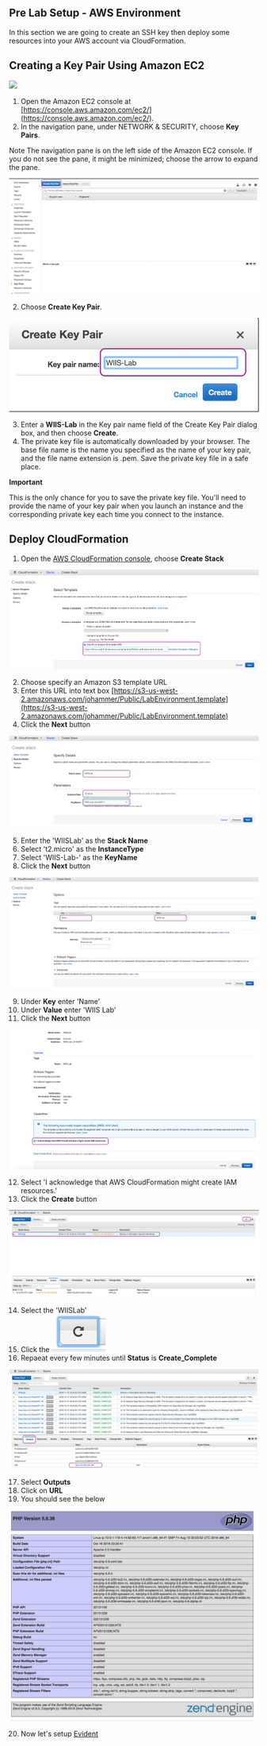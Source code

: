 ## Pre Lab Setup - AWS Environment
In this section we are going to create an SSH key then deploy some resources into your AWS account via CloudFormation. 

## Creating a Key Pair Using Amazon EC2

![](https://github.com/Halimer/wiis/blob/master/images/AWS_EC2.png)

1. Open the Amazon EC2 console at [https://console.aws.amazon.com/ec2/](https://console.aws.amazon.com/ec2/).
2. In the navigation pane, under NETWORK & SECURITY, choose **Key Pairs**.

Note
The navigation pane is on the left side of the Amazon EC2 console. If you do not see the pane, it might be minimized; choose the arrow to expand the pane.

![](https://github.com/Halimer/wiis/blob/master/images/AWS_Key_Pair.png)

2. Choose **Create Key Pair**.

![](https://github.com/Halimer/wiis/blob/master/images/AWS_Key_Pair_Name.png)

3. Enter a **WIIS-Lab** in the Key pair name field of the Create Key Pair dialog box, and then choose **Create**.
4. The private key file is automatically downloaded by your browser. The base file name is the name you specified as the name of your key pair, and the file name extension is .pem. Save the private key file in a safe place.

**Important**

This is the only chance for you to save the private key file. You'll need to provide the name of your key pair when you launch an instance and the corresponding private key each time you connect to the instance.

## Deploy CloudFormation

1. Open the [AWS CloudFormation console](https://console.aws.amazon.com/cloudformation/), choose **Create Stack**

![](https://github.com/Halimer/wiis/blob/master/images/CFT_S3_Template.png)

2. Choose specify an Amazon S3 template URL
3. Enter this URL into text box [https://s3-us-west-2.amazonaws.com/johammer/Public/LabEnvironment.template](https://s3-us-west-2.amazonaws.com/johammer/Public/LabEnvironment.template)
4. Click the **Next** button

![](https://github.com/Halimer/wiis/blob/master/images/CFT_Details_Template.png)

5. Enter the 'WIISLab' as the **Stack Name**
6. Select 't2.micro' as the **InstanceType**
7. Select 'WIIS-Lab-<Region>' as the **KeyName**
8. Click the **Next** button

![](https://github.com/Halimer/wiis/blob/master/images/CFT_Options.png)

9. Under **Key** enter 'Name'
10. Under **Value** enter 'WIIS Lab'
11. Click the **Next** button

![](https://github.com/Halimer/wiis/blob/master/images/CFT_Review.png)

12. Select 'I acknowledge that AWS CloudFormation might create IAM resources.'
13. Click the **Create** button

![](https://github.com/Halimer/wiis/blob/master/images/CFT_Create_In_Progress.png)

14. Select the 'WIISLab'
15. Click the ![](https://github.com/Halimer/wiis/blob/master/images/CFT_Refresh_Button.png)
16. Repaeat every few minutes until **Status** is **Create_Complete**

![](https://github.com/Halimer/wiis/blob/master/images/CFT_Create_Complete.png)

17. Select **Outputs**
18. Click on **URL**
19. You should see the below

![](https://github.com/Halimer/wiis/blob/master/images/CFT_website.png)

20. Now let's setup [Evident](ttps://github.com/Halimer/wiis/blob/master/Evident_lab_Setup/README.md)